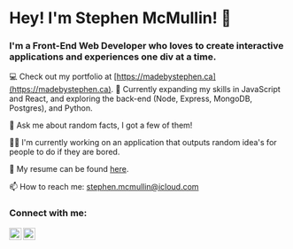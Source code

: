 <h1 align="left">Hey! I'm Stephen McMullin! 👋</h1>
<h3 align="left">I'm a Front-End Web Developer who loves to create interactive applications and experiences one div at a time.</h3>

💻 Check out my portfolio at [https://madebystephen.ca](https://madebystephen.ca).
🌱 Currently expanding my skills in JavaScript and React, and exploring the back-end (Node, Express, MongoDB, Postgres), and Python.

💬 Ask me about random facts, I got a few of them!

👨‍💻 I'm currently working on an application that outputs random idea's for people to do if they are bored.

📄 My resume can be found [here](https://madebystephen.ca/assets/Stephen_McMullin_Resume.pdf).

📫 How to reach me: <stephen.mcmullin@icloud.com>

<h3 align="left">Connect with me:</h3>

<a href="https://twitter.com/SteveMcMullin5">
  <img align="left" alt="Stephen McMullin Twitter" width="22px" src="https://cdn.jsdelivr.net/npm/simple-icons@v3/icons/twitter.svg" />
</a>
<a href="https://linkedin.com/in/samcmullin">
  <img align="left" alt="Stephen McMullin LinkedIn" width="22px" src="https://cdn.jsdelivr.net/npm/simple-icons@v3/icons/linkedin.svg" />
</a>

<!--
**samcmullin/samcmullin** is a ✨ _special_ ✨ repository because its `README.md` (this file) appears on your GitHub profile.

Here are some ideas to get you started:

- 🔭 I’m currently working on ...
- 🌱 I’m currently learning ...
- 👯 I’m looking to collaborate on ...
- 🤔 I’m looking for help with ...
- 💬 Ask me about ...
- 📫 How to reach me: ...
- 😄 Pronouns: ...
- ⚡ Fun fact: ...
-->
